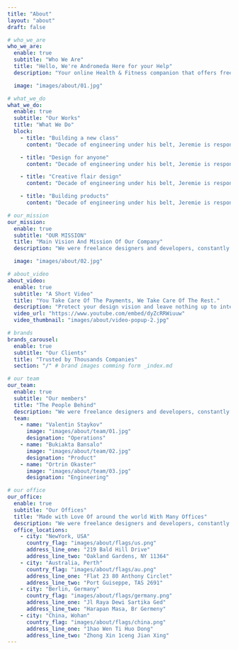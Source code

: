 ```yaml
---
title: "About"
layout: "about"
draft: false

# who_we_are
who_we_are:
  enable: true
  subtitle: "Who We Are"
  title: "Hello, We're Andromeda Here for your Help"
  description: "Your online Health & Fitness companion that offers free assistance on its Facebook Group and provides quality paid guided personal training packages by and through website. We are the first ever, online manifesto in Bangladesh to make place you will select when you think of getting fit"

  image: "images/about/01.jpg"

# what_we_do
what_we_do:
  enable: true
  subtitle: "Our Works"
  title: "What We Do"
  block:
    - title: "Building a new class"
      content: "Decade of engineering under his belt, Jeremie is responsible for technical infrastructure and feature development. In Flow, wherever things just work is understanding developing complex systems"

    - title: "Design for anyone"
      content: "Decade of engineering under his belt, Jeremie is responsible for technical infrastructure and feature development. In Flow, wherever things just work is understanding developing complex systems"

    - title: "Creative flair design"
      content: "Decade of engineering under his belt, Jeremie is responsible for technical infrastructure and feature development. In Flow, wherever things just work is understanding developing complex systems"

    - title: "Building products"
      content: "Decade of engineering under his belt, Jeremie is responsible for technical infrastructure and feature development. In Flow, wherever things just work is understanding developing complex systems"

# our_mission
our_mission:
  enable: true
  subtitle: "OUR MISSION"
  title: "Main Vision And Mission Of Our Company"
  description: "We were freelance designers and developers, constantly finding ourselve deep vague feedback. leaving a notes from the sticky note piece ."

  image: "images/about/02.jpg"

# about_video
about_video:
  enable: true
  subtitle: "A Short Video"
  title: "You Take Care Of The Payments, We Take Care Of The Rest."
  description: "Protect your design vision and leave nothing up to interpretation with interaction recipes. Quickly share and access all your team members interactions by using libraries, ensuring consistcy throughout the."
  video_url: "https://www.youtube.com/embed/dyZcRRWiuuw"
  video_thumbnail: "images/about/video-popup-2.jpg"

# brands
brands_carousel:
  enable: true
  subtitle: "Our Clients"
  title: "Trusted by Thousands Companies"
  section: "/" # brand images comming form _index.md

# our team
our_team:
  enable: true
  subtitle: "Our members"
  title: "The People Behind"
  description: "We were freelance designers and developers, constantly finding <br> ourselves deep in vague feedback. This made every client and team"
  team:
    - name: "Valentin Staykov"
      image: "images/about/team/01.jpg"
      designation: "Operations"
    - name: "Bukiakta Bansalo"
      image: "images/about/team/02.jpg"
      designation: "Product"
    - name: "Ortrin Okaster"
      image: "images/about/team/03.jpg"
      designation: "Engineering"

# our office
our_office:
  enable: true
  subtitle: "Our Offices"
  title: "Made with Love Of around the world With Many Offices"
  description: "We were freelance designers and developers, constantly finding <br> ourselves deep in vague feedback. This made every client and team"
  office_locations:
    - city: "NewYork, USA"
      country_flag: "images/about/flags/us.png"
      address_line_one: "219 Bald Hill Drive"
      address_line_two: "Oakland Gardens, NY 11364"
    - city: "Australia, Perth"
      country_flag: "images/about/flags/au.png"
      address_line_one: "Flat 23 80 Anthony Circlet"
      address_line_two: "Port Guiseppe, TAS 2691"
    - city: "Berlin, Germany"
      country_flag: "images/about/flags/germany.png"
      address_line_one: "Jl Raya Dewi Sartika Ged"
      address_line_two: "Harapan Masa, Br Germeny"
    - city: "China, Wohan"
      country_flag: "images/about/flags/china.png"
      address_line_one: "1hao Wen Ti Huo Dong"
      address_line_two: "Zhong Xin 1ceng Jian Xing"
---
```

